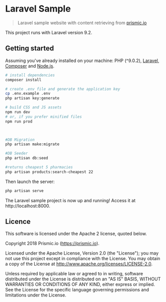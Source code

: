 # Laravel Sample

> Laravel sample website with content retrieving from [prismic.io](https://prismic.io)

This project runs with Laravel version 9.2.

## Getting started

Assuming you've already installed on your machine: PHP (^9.0.2), [Laravel](https://laravel.com), [Composer](https://getcomposer.org) and [Node.js](https://nodejs.org).

``` bash
# install dependencies
composer install

# create .env file and generate the application key
cp .env.example .env
php artisan key:generate

# build CSS and JS assets
npm run dev
# or, if you prefer minified files
npm run prod

 

#DB Migration
php artisan make:migrate

#DB Seeder
php artisan db:seed

#returns cheapest 5 pharmacies
php artisan products:search-cheapest 22
```

Then launch the server:

``` bash
php artisan serve
```

The Laravel sample project is now up and running! Access it at http://localhost:8000.

## Licence

This software is licensed under the Apache 2 license, quoted below.

Copyright 2018 Prismic.io (https://prismic.io).

Licensed under the Apache License, Version 2.0 (the "License"); you may not use this project except in compliance with the License. You may obtain a copy of the License at http://www.apache.org/licenses/LICENSE-2.0.

Unless required by applicable law or agreed to in writing, software distributed under the License is distributed on an "AS IS" BASIS, WITHOUT WARRANTIES OR CONDITIONS OF ANY KIND, either express or implied. See the License for the specific language governing permissions and limitations under the License.
